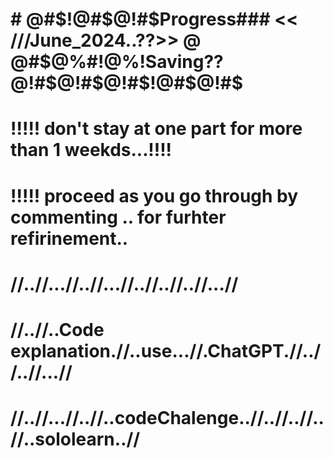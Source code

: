 # # @#$!@#$@!#$Progress### << ///June_2024..??>> @ @#$@%#!@%!Saving??@!#$@!#$@!#$!@#$@!#$
# !!!!! don't stay at one part for more than 1 weekds...!!!!
# !!!!! proceed as you go through by commenting .. for furhter refirinement..
# //..//...//..//...//..//..//..//...//
# //..//..Code explanation.//..use...//.ChatGPT.//..//..//...//
# //..//...//..//..codeChalenge..//..//..//..//..sololearn..//
